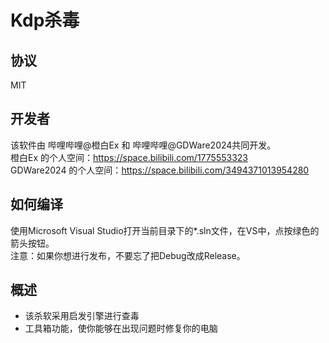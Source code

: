 # Kdp杀毒
## 协议
MIT
## 开发者
该软件由 哔哩哔哩@橙白Ex 和 哔哩哔哩@GDWare2024共同开发。  
橙白Ex 的个人空间：https://space.bilibili.com/1775553323  
GDWare2024 的个人空间：https://space.bilibili.com/3494371013954280  
## 如何编译
使用Microsoft Visual Studio打开当前目录下的*.sln文件，在VS中，点按绿色的箭头按钮。  
注意：如果你想进行发布，不要忘了把Debug改成Release。
## 概述
+ 该杀软采用启发引擎进行查毒
+ 工具箱功能，使你能够在出现问题时修复你的电脑
